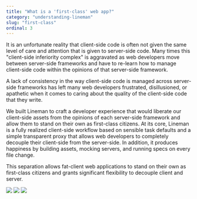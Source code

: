 ```yaml
---
title: "What is a 'first-class' web app?"
category: "understanding-lineman"
slug: "first-class"
ordinal: 3
---
```


It is an unfortunate reality that client-side code is often not given the same level of care and attention that is given to server-side code. Many times this "client-side inferiority complex" is aggravated as web developers move between server-side frameworks and have to re-learn how to manage client-side code within the opinions of that server-side framework.

A lack of consistency in the way client-side code is managed across server-side frameworks has left many web developers frustrated, disillusioned, or apathetic when it comes to caring about the quality of the client-side code that they write.

We built Lineman to craft a developer experience that would liberate our client-side assets from the opinions of each server-side framework and allow them to stand on their own as first-class citizens. At its core, Lineman is a fully realized client-side workflow based on sensible task defaults and a simple transparent proxy that allows web developers to completely decouple their client-side from the server-side. In addition, it produces happiness by building assets, mocking servers, and running specs on every file change.

This separation allows fat-client web applications to stand on their own as first-class citizens and grants significant flexibility to decouple client and server.

<img src="http://placehold.it/250x200&text=RICH-CLIENT">
<img src="http://placehold.it/250x200&text=API-PROXY">
<img src="http://placehold.it/250x200&text=API">
